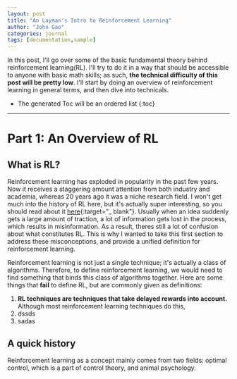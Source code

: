 ```yaml
---
layout: post
title: "An Layman's Intro to Reinforcement Learning"
author: "John Gao"
categories: journal
tags: [documentation,sample]
---
```

In this post, I'll go over some of the basic fundamental theory behind reinforcement learning(RL). I'll try to do it in a way that should be accessible to anyone with basic math skills; as such, **the technical difficulty of this post will be pretty low**. I'll start by doing an overview of reinforcement learning in general terms, and then dive into technicals.

* The generated Toc will be an ordered list
{:toc}


---
# Part 1: An Overview of RL


## What is RL?


Reinforcement learning has exploded in popularity in the past few years. Now it receives a staggering amount attention from both industry and academia, whereas 20 years ago it was a niche research field. I won't get much into the history of RL here, but it's actually super interesting, so you should read about it [here](http://incompleteideas.net/book/ebook/node12.html){:target="_ blank"}. Usually when an idea suddenly gets a large amount of traction, a lot of information gets lost in the process, which results in misinformation. As a result, theres still a lot of confusion about what constitutes RL. This is why I wanted to take this first section to address these misconceptions, and provide a unified definition for reinforcement learning.

Reinforcement learning is not just a single technique; it's actually a class of algorithms. Therefore, to define reinforcement learning, we would need to find something that binds this class of algorithms together. Here are some things that **fail** to define RL, but are commonly given as definitions:

1. **RL techniques are techniques that take delayed rewards into account.**  
    Although most reinforcement learning techniques do this,
2. dssds
3. sadas


## A quick history

Reinforcement learning as a concept mainly comes from two fields: optimal control, which is a part of control theory, and animal psychology.
